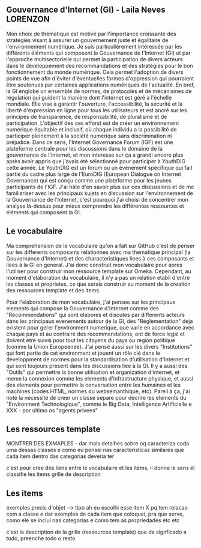 ## Gouvernance d'Internet (GI) - Laila Neves LORENZON

Mon choix de thématique est motivé par l'importance croissante des stratégies visant à assurer un gouvernement juste et égalitaire de l'environnement numérique. Je suis particulièrement intéressée par les différents éléments qui composent la Gouvernance de l'Internet (GI) et par l'approche multisectorielle qui permet la participation de divers acteurs dans le développement des recommandations et des stratégies pour le bon fonctionnement du monde numérique. Cela permet l'adoption de divers points de vue afin d'éviter d'éventuelles formes d'oppression qui pourraient être soutenues par certaines applications numériques de l'actualité. En bref, la GI englobe un ensemble de normes, de protocoles et de mécanismes de régulation qui guident la manière dont l'internet est géré à l'échelle mondiale.
Elle vise à garantir l'ouverture, l'accessibilité, la sécurité et la liberté d'expression en ligne pour tous les utilisateurs et est ancré sur les principes de transparence, de responsabilité, de pluralisme et de participation. L'objectif des ces efforst est de créer un environnement numérique équitable et inclusif, où chaque individu a la possibilité de participer pleinement à la société numérique sans discrimination ni préjudice. Dans ce sens, l'Internet Governance Forum (IGF) est une plateforme centrale pour les discussions dans le domaine de la gouvernance de l'internet, et mon interesse sur ça a grandi encore plus après avoir appris que j'avais été sélectionné pour participer à YouthDIG cette année. Le YouthDIG est un forum ou un événement spécifique qui fait partie du cadre plus large de l'EuroDIG (European Dialogue on Internet Governance) qui est conçu comme une plateforme pour les jeunes participants de l'IGF. J'ai hâte d'en savoir plus sur ces discussions et de me familiariser avec les principaux sujets en discussion sur l'environnement de la Gouvernance de l'Internet, c'est pourquoi j'ai choisi de concentrer mon analyse là-dessus pour mieux comprendre les différentes ressources et éléments qui composent la GI.

## Le vocabulaire 
Ma comprehension de le vocabulaire qu'on a fait sur GitHub c'est de penser sur les differents composants relationnes avec ma thematique principal (la Gouvernance d'Internet) et des characteristiques liees à ces composants et liees à la GI en general. J'ai donc construit mon vocabulaire pour apres l'utiliser pour construir mon ressource template sur Omeka. Cependant, au moment d'elaboration du vocabulaire, il n'y a pas un relation etabli d'entre las classes et proprietes, ce que serais construir au moment de la creation des ressources template et des items.

Pour l'elaboration de mon vocabulaire, j'ai pensee sur les principaux elements qui compose la Gouvernance d'Internet comme des "Recommendations" qui sont elabores et discutes par differents acteurs dans les principaux evenements autour de la GI, des "Réglementation" deja existent pour gerer l'environment numerique, que varie en accordance avec chaque pays et au contraire des recommendations, ont de force legal et doivent etre suivis pour tout les citoyens du pays ou region politique (comme la Union Europeenee). J'ai pensé aussi sur les divers "Institutions" qui font partie de cet environment et jouent un rôle clé dans le developpment de normes pour la standardisation d'utilisation d'Internet et qui sont toujours present dans les discussions liee à la GI. Il y a aussi des "Outils" qui permettre la bonne utilisation et organization d'internet, et meme la connexion comme les elements d'infrastructure physique, et aussi des elements pour permettre la conversation entre les humaines et les machines (codes HTML, normes du websemanthique, etc). Pareil à ça, j'ai noté la necessite de creer un classe separe pour decrire les elements du "Environment Technologique", comme le Big Data, Intelligence Artificielle e XXX - por ultimo os "agents privees"

## Les ressources template

MONTRER DES EXMAPLES - dar mais detalhes sobre oq caracteriza cada uma dessas classes e como eu pensei nas caracteristicas similares que cada item dentro das categorias deveria ter 

c'est pour cree des liens entre le vocabulaire et les items, il donne le sens el classifie les items 
grille de description 

## Les items

exemples precis d'objet --> tipo ah eu escolhi esse item X pq tem relacao com a classe e dar exemplos de cada item que coloquei, pra que serve, como ele se inclui nas categorias e como tem as propriedades etc etc 

c'est le description de la grille (ressources template) que da signficado a tudo, preenche todo o resto
